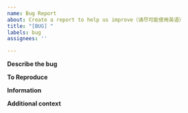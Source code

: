 ```yaml
---
name: Bug Report
about: Create a report to help us improve（请尽可能使用英语）
title: "[BUG] "
labels: bug
assignees: ''

---
```


**Describe the bug**
<!-- A clear and concise description of what the bug is. -->

**To Reproduce**
<!-- Steps to reproduce the behaviour. -->

**Information**
<!-- Please run the command `> Help: About` in VSCode, then copy & paste the output to here. -->

**Additional context**
<!-- Add any other context about the problem here.  -->
